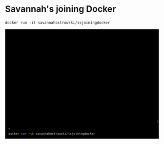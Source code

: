 # Savannah's joining Docker

```docker
docker run -it savannahostrowski/isjoiningdocker
```

![](Docker.gif)